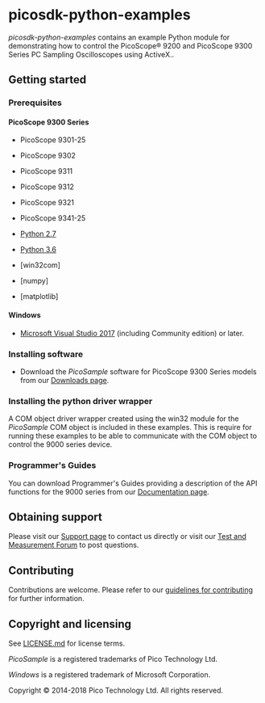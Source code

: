# picosdk-python-examples

*picosdk-python-examples* contains an example Python module for demonstrating how to control the PicoScope® 9200 and PicoScope 9300 Series PC Sampling Oscilloscopes using ActiveX..

## Getting started

### Prerequisites

#### PicoScope 9300 Series

* PicoScope 9301-25
* PicoScope 9302 
* PicoScope 9311 
* PicoScope 9312 
* PicoScope 9321 
* PicoScope 9341-25

* [Python 2.7](https://www.python.org/download/releases/2.7/) 
* [Python 3.6](https://www.python.org/download/releases/3.6/) 
* [win32com]
* [numpy]
* [matplotlib]

#### Windows

* [Microsoft Visual Studio 2017](https://www.visualstudio.com/) (including Community edition) or later.  

### Installing software

* Download the *PicoSample* software for PicoScope 9300 Series models from our [Downloads page](https://www.picotech.com/downloads).

### Installing the python driver wrapper

A COM object driver wrapper created using the win32 module for the *PicoSample* COM object is included in these examples.
This is require for running these examples to be able to communicate with the COM object to control the 9000 series device.

### Programmer's Guides

You can download Programmer's Guides providing a description of the API functions for the 9000 series from our [Documentation page](https://www.picotech.com/library/documentation).

## Obtaining support

Please visit our [Support page](https://www.picotech.com/tech-support) to contact us directly or visit our [Test and Measurement Forum](https://www.picotech.com/support/forum17.html) to post questions.

## Contributing

Contributions are welcome. Please refer to our [guidelines for contributing](.github/CONTRIBUTING.md) for further information.

## Copyright and licensing

See [LICENSE.md](LICENSE.md) for license terms. 

*PicoSample* is a registered trademarks of Pico Technology Ltd. 

*Windows* is a registered trademark of Microsoft Corporation. 

Copyright © 2014-2018 Pico Technology Ltd. All rights reserved. 
